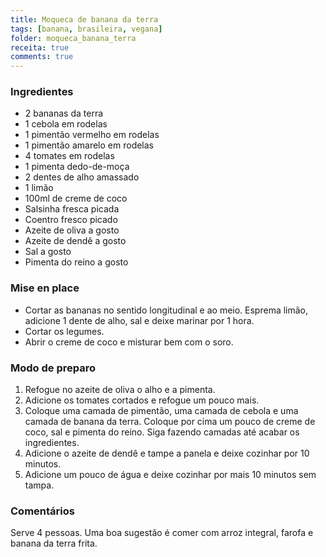 ```yaml
---
title: Moqueca de banana da terra
tags: [banana, brasileira, vegana]
folder: moqueca_banana_terra
receita: true
comments: true
---
```


### Ingredientes

- 2 bananas da terra
- 1 cebola em rodelas
- 1 pimentão vermelho em rodelas
- 1 pimentão amarelo em rodelas
- 4 tomates em rodelas
- 1 pimenta dedo-de-moça 
- 2 dentes de alho amassado
- 1 limão
- 100ml de creme de coco
- Salsinha fresca picada
- Coentro fresco picado
- Azeite de oliva a gosto
- Azeite de dendê a gosto
- Sal a gosto
- Pimenta do reino a gosto


### Mise en place

- Cortar as bananas no sentido longitudinal e ao meio. Esprema limão, adicione 1 dente de alho, sal e deixe marinar por 1 hora.
- Cortar os legumes.
- Abrir o creme de coco e misturar bem com o soro.


### Modo de preparo

1. Refogue no azeite de oliva o alho e a pimenta.
2. Adicione os tomates cortados e refogue um pouco mais.
3. Coloque uma camada de pimentão, uma camada de cebola e uma camada de banana da terra. Coloque por cima um pouco de creme de coco, sal e pimenta do reino. Siga fazendo camadas até acabar os ingredientes.
4. Adicione o azeite de dendê e tampe a panela e deixe cozinhar por 10 minutos.
5. Adicione um pouco de água e deixe cozinhar por mais 10 minutos sem tampa.


### Comentários

Serve 4 pessoas. Uma boa sugestão é comer com arroz integral, farofa e banana da terra frita.
